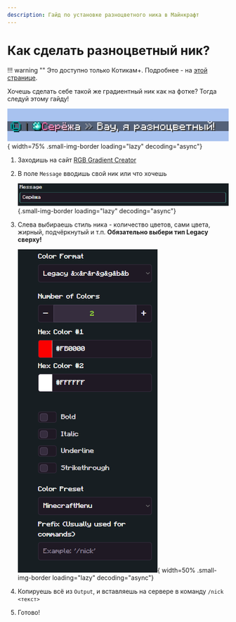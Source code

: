 ```yaml
---
description: Гайд по установке разноцветного ника в Майнкрафт
---
```


# Как сделать разноцветный ник?

!!! warning ""
    Это доступно только <span class="neon">Котикам+</span>. Подробнее - на [этой странице](/info/donate.md).

Хочешь сделать себе такой же градиентный ник как на фотке? Тогда следуй этому гайду!

![Пример разноцветного ника](/assets/guides/nick/rgb_nick.png){ width=75% .small-img-border loading="lazy" decoding="async"}

1. Заходишь на сайт [RGB Gradient Creator](https://minecraft.menu/minecraft-rgb-generator)

2. В поле `Message` вводишь свой ник или что хочешь

    ![Поле ввода ника](/assets/guides/nick/message.png){.small-img-border loading="lazy" decoding="async"}

3. Слева выбираешь стиль ника - количество цветов, сами цвета, жирный, подчёркнутый и т.п. **Обязательно выбери тип Legacy сверху!**

    ![Выбор цветов](/assets/guides/nick/sett.png){ width=50% .small-img-border loading="lazy" decoding="async"}

4. Копируешь всё из `Output`, и вставляешь на сервере в команду `/nick <текст>`

5. Готово!
